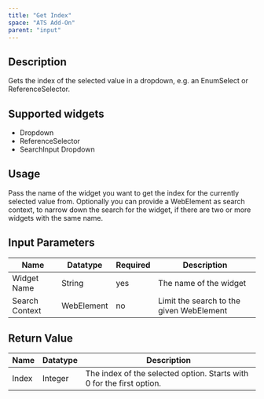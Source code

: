 ```yaml
---
title: "Get Index"
space: "ATS Add-On" 
parent: "input"
---
```


## Description

Gets the index of the selected value in a dropdown, e.g. an EnumSelect or ReferenceSelector.

## Supported widgets

+ Dropdown
+ ReferenceSelector
+ SearchInput Dropdown

## Usage

Pass the name of the widget you want to get the index for the currently selected value from.
Optionally you can provide a WebElement as search context, to narrow down the search for the widget, if there are two or more widgets with the same name.

## Input Parameters

Name | Datatype | Required | Description
--- | --- | --- | ---
Widget Name | String | yes | The name of the widget
Search Context | WebElement | no | Limit the search to the given WebElement

## Return Value

Name | Datatype | Description
--- | --- | ---
Index | Integer | The index of the selected option. Starts with 0 for the first option.
